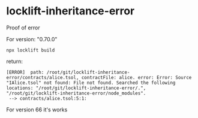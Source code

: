 # locklift-inheritance-error
Proof of error


For version: "0.70.0"

```
npx locklift build
```

return:

```
[ERROR]  path: /root/git/locklift-inheritance-error/contracts/alice.tsol, contractFile: alice. error: Error: Source "IAlice.tsol" not found: File not found. Searched the following locations: "/root/git/locklift-inheritance-error/.", "/root/git/locklift-inheritance-error/node_modules".
 --> contracts/alice.tsol:5:1:
```


For version 66 it's works